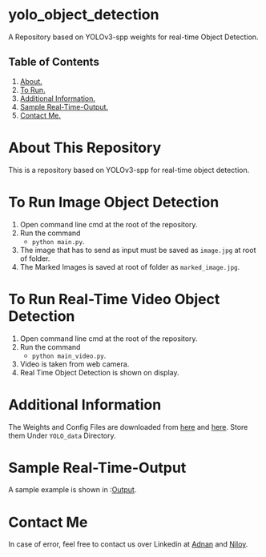 # yolo_object_detection
A Repository based on YOLOv3-spp weights for real-time Object Detection.

## Table of Contents
1. [ About. ](#about)
2. [ To Run. ](#run)
3. [ Additional Information. ](#info)
4. [ Sample Real-Time-Output. ](#op)
5. [ Contact Me. ](#contact)


<a name="about"></a>
# About This Repository
This is a repository based on YOLOv3-spp for real-time object detection.

<a name="run"></a>
# To Run Image Object Detection
1.  Open command line cmd at the root of the repository.
2.  Run the command
    - `python main.py`.
3. The image that has to send as input must be saved as `image.jpg` at root of folder.
4. The Marked Images is saved at root of folder as `marked_image.jpg`.

# To Run Real-Time Video Object Detection
1.  Open command line cmd at the root of the repository.
2.  Run the command
    - `python main_video.py`.
3. Video is taken from web camera.
4. Real Time Object Detection is shown on display.

<a name="info"></a>
# Additional Information

The Weights and Config Files are downloaded from [here](https://pjreddie.com/darknet/yolo/) and [here](https://github.com/pjreddie/darknet/blob/master/data/coco.names).
Store them Under `YOLO_data` Directory.

<a name="op"></a>
# Sample Real-Time-Output
A sample example is shown in :[Output](Real-Time-Video-Output.png).

<a name="contact"></a>
# Contact Me
In case of error, feel free to contact us over Linkedin at [Adnan](https://www.linkedin.com/in/adnan-karol-aa1666179/) and [Niloy](https://www.linkedin.com/in/niloy-chakraborty/).